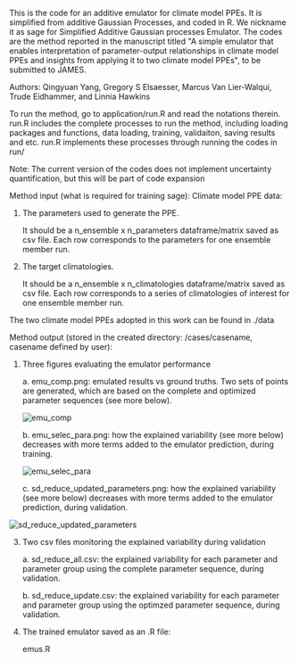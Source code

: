 This is the code for an additive emulator for climate model PPEs. It is simplified from additive Gaussian Processes, and coded in R. We nickname it as sage for Simplified Additive Gaussian processes Emulator. 
The codes are the method reported in the manuscript titled "A simple emulator that enables interpretation of parameter-output relationships in climate model PPEs and insights from applying it to two climate model PPEs", to be submitted to JAMES.

Authors: Qingyuan Yang, Gregory S Elsaesser, Marcus Van Lier-Walqui, Trude Eidhammer, and Linnia Hawkins

To run the method, go to application/run.R and read the notations therein. 
run.R includes the complete processes to run the method, including loading packages and functions, data loading, training, validaiton, saving results and etc.
run.R implements these processes through running the codes in run/

Note: The current version of the codes does not implement uncertainty quantification, but this will be part of code expansion


Method input (what is required for training sage): 
  Climate model PPE data:
  
   1. The parameters used to generate the PPE.
      
      It should be a n_ensemble x n_parameters dataframe/matrix saved as csv file. Each row corresponds to the parameters for one ensemble member run.
      
   2. The target climatologies.
      
      It should be a n_ensemble x n_climatologies dataframe/matrix saved as csv file. Each row corresponds to a series of climatologies of interest for one ensemble member run. 
   
   The two climate model PPEs adopted in this work can be found in ./data 
  
Method output (stored in the created directory: /cases/casename, casename defined by user):

  1. Three figures evaluating the emulator performance
     
       a. emu_comp.png:                       emulated results vs ground truths. Two sets of points are generated, which are based on the complete and optimized parameter sequences (see more below).
     
     ![emu_comp](https://github.com/user-attachments/assets/41a83b4d-2dc8-4087-8591-a17eb2606c30)
     
       b. emu_selec_para.png:                 how the explained variability (see more below) decreases with more terms added to the emulator prediction, during training.

     
      ![emu_selec_para](https://github.com/user-attachments/assets/9dc83e4c-fac7-4211-8ae7-37f656f1da77)
     
       c. sd_reduce_updated_parameters.png:   how the explained variability (see more below) decreases with more terms added to the emulator prediction, during validation.

  ![sd_reduce_updated_parameters](https://github.com/user-attachments/assets/4e72bbae-fbdb-494c-82a7-6fff972bcb28)
     
  3. Two csv files monitoring the explained variability during validation

       a. sd_reduce_all.csv:                  the explained variability for each parameter and parameter group using the complete parameter sequence, during validation.

       b. sd_reduce_update.csv:               the explained variability for each parameter and parameter group using the optimzed parameter sequence, during validation.
     
  4. The trained emulator saved as an .R file:
     
       emus.R


